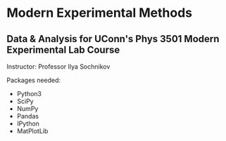 # Modern Experimental Methods

## Data & Analysis for UConn's Phys 3501 Modern Experimental Lab Course

Instructor: Professor Ilya Sochnikov

Packages needed:

* Python3
* SciPy
* NumPy
* Pandas
* IPython
* MatPlotLib
